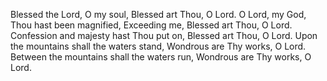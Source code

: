  Blessed the Lord, O my soul, Blessed art Thou, O Lord. O Lord, my God, Thou hast been magnified, Exceeding me, Blessed art Thou, O Lord. Confession and majesty hast Thou put on, Blessed art Thou, O Lord. Upon the mountains shall the waters stand, Wondrous are Thy works, O Lord. Between the mountains shall the waters run, Wondrous are Thy works, O Lord.